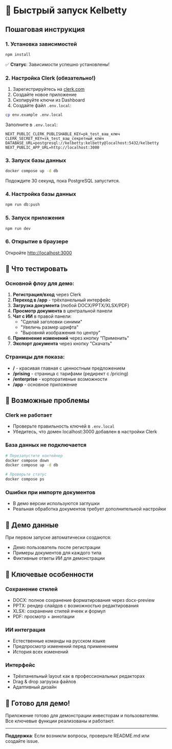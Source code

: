 # 🚀 Быстрый запуск Kelbetty

## Пошаговая инструкция

### 1. Установка зависимостей
```bash
npm install
```

✅ **Статус**: Зависимости успешно установлены!

### 2. Настройка Clerk (обязательно!)
1. Зарегистрируйтесь на [clerk.com](https://clerk.com)
2. Создайте новое приложение
3. Скопируйте ключи из Dashboard
4. Создайте файл `.env.local`:

```bash
cp env.example .env.local
```

Заполните в `.env.local`:
```env
NEXT_PUBLIC_CLERK_PUBLISHABLE_KEY=pk_test_ваш_ключ
CLERK_SECRET_KEY=sk_test_ваш_секретный_ключ
DATABASE_URL=postgresql://kelbetty:kelbetty@localhost:5432/kelbetty
NEXT_PUBLIC_APP_URL=http://localhost:3000
```

### 3. Запуск базы данных
```bash
docker compose up -d db
```

Подождите 30 секунд, пока PostgreSQL запустится.

### 4. Настройка базы данных
```bash
npm run db:push
```

### 5. Запуск приложения
```bash
npm run dev
```

### 6. Открытие в браузере
Откройте [http://localhost:3000](http://localhost:3000)

## 🎯 Что тестировать

### Основной флоу для демо:
1. **Регистрация/вход** через Clerk
2. **Переход в /app** - трёхпанельный интерфейс
3. **Загрузка документа** (любой DOCX/PPTX/XLSX/PDF)
4. **Просмотр документа** в центральной панели
5. **Чат с ИИ** в правой панели:
   - "Сделай заголовки синими"
   - "Увеличь размер шрифта"
   - "Выровняй изображения по центру"
6. **Применение изменений** через кнопку "Применить"
7. **Экспорт документа** через кнопку "Скачать"

### Страницы для показа:
- **/** - красивая главная с ценностным предложением
- **/prising** - страница с тарифами (редирект с /pricing)
- **/enterprise** - корпоративные возможности
- **/app** - основное приложение

## 🔧 Возможные проблемы

### Clerk не работает
- Проверьте правильность ключей в `.env.local`
- Убедитесь, что домен localhost:3000 добавлен в настройки Clerk

### База данных не подключается
```bash
# Перезапустите контейнер
docker compose down
docker compose up -d db

# Проверьте статус
docker compose ps
```

### Ошибки при импорте документов
- В демо версии используются заглушки
- Реальная обработка документов требует дополнительной настройки

## 📱 Демо данные

При первом запуске автоматически создаются:
- Демо пользователь после регистрации
- Примеры документов для каждого типа
- Фиктивные ответы ИИ для демонстрации

## 🎨 Ключевые особенности

### Сохранение стилей
- DOCX: полное сохранение форматирования через docx-preview
- PPTX: рендер слайдов с возможностью редактирования
- XLSX: сохранение стилей ячеек и формул
- PDF: просмотр + аннотации

### ИИ интеграция
- Естественные команды на русском языке
- Предпросмотр изменений перед применением
- История всех изменений

### Интерфейс
- Трёхпанельный layout как в профессиональных редакторах
- Drag & drop загрузка файлов
- Адаптивный дизайн

## 🚀 Готово для демо!

Приложение готово для демонстрации инвесторам и пользователям. Все ключевые функции реализованы и работают.

---

**Поддержка**: Если возникли вопросы, проверьте README.md или создайте issue.
